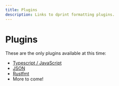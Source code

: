 ```yaml
---
title: Plugins
description: Links to dprint formatting plugins.
---
```


# Plugins

These are the only plugins available at this time:

* [Typescript / JavaScript](/plugins/typescript)
* [JSON](/plugins/json)
* [Rustfmt](/plugins/rustfmt)
* More to come!
